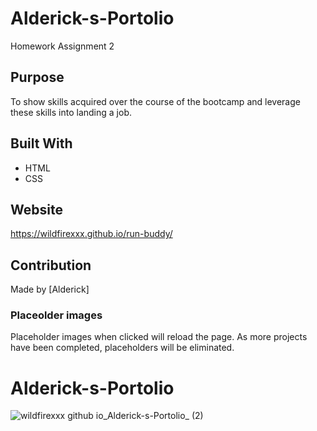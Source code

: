 # Alderick-s-Portolio
Homework Assignment 2

## Purpose
To show skills acquired over the course of the bootcamp and leverage these skills into landing a job.

## Built With
* HTML
* CSS

## Website
https://wildfirexxx.github.io/run-buddy/

## Contribution
Made by [Alderick]

### Placeolder images
Placeholder images when clicked will reload the page.  As more projects have been completed, placeholders will be eliminated.

# Alderick-s-Portolio
![wildfirexxx github io_Alderick-s-Portolio_ (2)](https://user-images.githubusercontent.com/38259586/158637466-b5befe94-1c9b-4710-b741-dd39176df61b.png)
